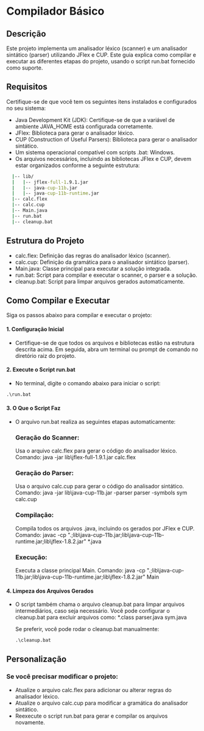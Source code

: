# Compilador Básico
## Descrição
  Este projeto implementa um analisador léxico (scanner) e um analisador sintático (parser) utilizando JFlex e CUP. 
  Este guia explica como compilar e executar as diferentes etapas do projeto, usando o script run.bat fornecido como suporte.

## Requisitos
  Certifique-se de que você tem os seguintes itens instalados e configurados no seu sistema:
  - Java Development Kit (JDK): Certifique-se de que a variável de ambiente JAVA_HOME está configurada corretamente.
  - JFlex: Biblioteca para gerar o analisador léxico.
  - CUP (Construction of Useful Parsers): Biblioteca para gerar o analisador sintático.
  - Um sistema operacional compatível com scripts .bat: Windows.
  - Os arquivos necessários, incluindo as bibliotecas JFlex e CUP, devem estar organizados conforme a seguinte estrutura:
  ```cmd
    |-- lib/
    |   |-- jflex-full-1.9.1.jar
    |   |-- java-cup-11b.jar
    |   |-- java-cup-11b-runtime.jar
    |-- calc.flex
    |-- calc.cup
    |-- Main.java
    |-- run.bat
    |-- cleanup.bat
  ```

## Estrutura do Projeto
 - calc.flex: Definição das regras do analisador léxico (scanner).
 - calc.cup: Definição da gramática para o analisador sintático (parser).
 - Main.java: Classe principal para executar a solução integrada.
 - run.bat: Script para compilar e executar o scanner, o parser e a solução.
 - cleanup.bat: Script para limpar arquivos gerados automaticamente.

## Como Compilar e Executar
  Siga os passos abaixo para compilar e executar o projeto:
  #### 1. Configuração Inicial
  - Certifique-se de que todos os arquivos e bibliotecas estão na estrutura descrita acima. Em seguida, abra um terminal ou prompt de comando no diretório raiz do projeto.
  #### 2. Execute o Script run.bat 
  - No terminal, digite o comando abaixo para iniciar o script:
  ```cmd
  .\run.bat
  ```
  #### 3. O Que o Script Faz
  - O arquivo run.bat realiza as seguintes etapas automaticamente:
    ### Geração do Scanner:
      Usa o arquivo calc.flex para gerar o código do analisador léxico.
      Comando: java -jar lib\jflex-full-1.9.1.jar calc.flex
    
    ### Geração do Parser:
      Usa o arquivo calc.cup para gerar o código do analisador sintático.
      Comando: java -jar lib\java-cup-11b.jar -parser parser -symbols sym calc.cup
    
    ### Compilação:
      Compila todos os arquivos .java, incluindo os gerados por JFlex e CUP.
      Comando: javac -cp ".;lib\java-cup-11b.jar;lib\java-cup-11b-runtime.jar;lib\jflex-1.8.2.jar" *.java

    ### Execução:
      Executa a classe principal Main.
      Comando: java -cp ".;lib\java-cup-11b.jar;lib\java-cup-11b-runtime.jar;lib\jflex-1.8.2.jar" Main

  #### 4. Limpeza dos Arquivos Gerados
  - O script também chama o arquivo cleanup.bat para limpar arquivos intermediários, caso seja necessário. Você pode configurar o cleanup.bat para excluir arquivos como:
    *.class
    parser.java
    sym.java

    Se preferir, você pode rodar o cleanup.bat manualmente:
    ```cmd
    .\cleanup.bat
    ```

## Personalização
### Se você precisar modificar o projeto:
  - Atualize o arquivo calc.flex para adicionar ou alterar regras do analisador léxico.
  - Atualize o arquivo calc.cup para modificar a gramática do analisador sintático.
  - Reexecute o script run.bat para gerar e compilar os arquivos novamente.
